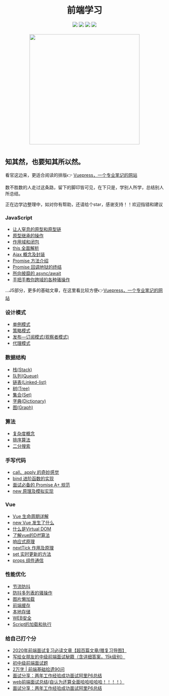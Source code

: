 # <div align="center">前端学习</div>


<div align="center">
    <img src="https://image.raindays.cn/image/github/nuxt.png">
    <img src="https://image.raindays.cn/image/github/vuecli.png">
    <img src="https://image.raindays.cn/image/github/node.png">
    <img src="https://image.raindays.cn/image/github/mongodb.png">
</div>

<div align="center">
    <img src="https://image.raindays.cn/image/github/mood.png" width="350px" style="margin:20px 0 10px">
</div>

## 知其然，也要知其所以然。

看官这边来，更适合阅读的排版👉 [Vuepress，一个专业笔记的网站](https://wsydxiangwang.github.io) 

数不胜数的人走过这条路，留下的脚印皆可见，在下只是，学别人所学，总结别人所总结。

正在边学边整理中，如对你有帮助，还请给个star，感谢支持！！欢迎指错和建议

### JavaScript

- [让人窒息的原型和原型链](https://github.com/wsydxiangwang/Note/blob/master/docs/web/this/4.md)
- [原型继承的操作](https://github.com/wsydxiangwang/Note/blob/master/docs/web/this/5.md)
- [作用域和闭包](https://github.com/wsydxiangwang/Note/blob/master/docs/web/this/3.md)
- [this 全面解析](https://github.com/wsydxiangwang/Note/blob/master/docs/web/this/1.md)
- [Ajax 概念及封装](https://github.com/wsydxiangwang/Note/blob/master/docs/web/Async/1.md)
- [Promise 方法介绍](https://github.com/wsydxiangwang/Note/blob/master/docs/web/Async/2.md)
- [Promise 回调地狱的终结](https://github.com/wsydxiangwang/Note/blob/master/docs/web/Async/3.md)
- [所向披靡的 async/await](https://github.com/wsydxiangwang/Note/blob/master/docs/web/Async/4.md)
- [手把手教你跨域的各种骚操作](https://github.com/wsydxiangwang/Note/blob/master/docs/web/Async/5.md)

...JS部分，更多的基础文章，在这里看比较方便👉[Vuepress，一个专业笔记的网站](https://wsydxiangwang.github.io) 

### 设计模式

- [单例模式](https://github.com/wsydxiangwang/Note/blob/master/docs/other/%E8%AE%BE%E8%AE%A1%E6%A8%A1%E5%BC%8F/1.md)
- [策略模式](https://github.com/wsydxiangwang/Note/blob/master/docs/other/%E8%AE%BE%E8%AE%A1%E6%A8%A1%E5%BC%8F/2.md)
- [发布—订阅模式(观察者模式)](https://github.com/wsydxiangwang/Note/blob/master/docs/other/%E8%AE%BE%E8%AE%A1%E6%A8%A1%E5%BC%8F/3.md)
- [代理模式](https://github.com/wsydxiangwang/Note/blob/master/docs/other/%E8%AE%BE%E8%AE%A1%E6%A8%A1%E5%BC%8F/4.md)

### 数据结构

- [栈(Stack)](https://github.com/wsydxiangwang/Note/blob/master/docs/other/%E6%95%B0%E6%8D%AE%E7%BB%93%E6%9E%84/1.md)
- [队列(Queue)](https://github.com/wsydxiangwang/Note/blob/master/docs/other/%E6%95%B0%E6%8D%AE%E7%BB%93%E6%9E%84/2.md)
- [链表(Linked-list)](https://github.com/wsydxiangwang/Note/blob/master/docs/other/%E6%95%B0%E6%8D%AE%E7%BB%93%E6%9E%84/3.md)
- [树(Tree)](https://github.com/wsydxiangwang/Note/blob/master/docs/other/%E6%95%B0%E6%8D%AE%E7%BB%93%E6%9E%84/4.md)
- [集合(Set)](https://github.com/wsydxiangwang/Note/blob/master/docs/other/%E6%95%B0%E6%8D%AE%E7%BB%93%E6%9E%84/5.md)
- [字典(Dictionary)](https://github.com/wsydxiangwang/Note/blob/master/docs/other/%E6%95%B0%E6%8D%AE%E7%BB%93%E6%9E%84/6.md)
- [图(Graph)](https://github.com/wsydxiangwang/Note/blob/master/docs/other/%E6%95%B0%E6%8D%AE%E7%BB%93%E6%9E%84/7.md)

### 算法

- [复杂度概念](https://github.com/wsydxiangwang/Note/blob/master/docs/other/%E7%AE%97%E6%B3%95/1.md)
- [排序算法](https://github.com/wsydxiangwang/Note/blob/master/docs/other/%E7%AE%97%E6%B3%95/2.md)
- [二分搜索](https://github.com/wsydxiangwang/Note/blob/master/docs/other/%E7%AE%97%E6%B3%95/3.md)

### 手写代码

- [call、apply 的奇妙感觉](https://github.com/wsydxiangwang/Note/blob/master/docs/other/%E6%89%8B%E5%86%99/1.md)
- [bind 进阶函数的实现](https://github.com/wsydxiangwang/Note/blob/master/docs/other/%E6%89%8B%E5%86%99/2.md)
- [面试必备的 Promise A+ 规范](https://github.com/wsydxiangwang/Note/blob/master/docs/other/%E6%89%8B%E5%86%99/3.md)
- [new 原理及模拟实现](https://github.com/wsydxiangwang/Note/blob/master/docs/other/%E6%89%8B%E5%86%99/4.md)

### Vue

- [Vue 生命周期详解](https://github.com/wsydxiangwang/Note/blob/master/docs/web/vue/9.md)
- [new Vue 发生了什么](https://github.com/wsydxiangwang/Note/blob/master/docs/web/vue/1.md)
- [什么是Virtual DOM](https://github.com/wsydxiangwang/Note/blob/master/docs/web/vue/2.md)
- [了解vue的Diff算法](https://github.com/wsydxiangwang/Note/blob/master/docs/web/vue/3.md)
- [响应式原理](https://github.com/wsydxiangwang/Note/blob/master/docs/web/vue/4.md)
- [nextTick 作用及原理](https://github.com/wsydxiangwang/Note/blob/master/docs/web/vue/5.md)
- [set 实时更新的方法](https://github.com/wsydxiangwang/Note/blob/master/docs/web/vue/7.md)
- [props 组件通信](https://github.com/wsydxiangwang/Note/blob/master/docs/web/vue/10.md)

### 性能优化

- [节流防抖](https://github.com/wsydxiangwang/Note/tree/master/docs/web/%E6%80%A7%E8%83%BD%E4%BC%98%E5%8C%96/1.md)
- [防抖多列表的骚操作](https://github.com/wsydxiangwang/Note/tree/master/docs/web/%E6%80%A7%E8%83%BD%E4%BC%98%E5%8C%96/7.md)
- [图片懒加载](https://github.com/wsydxiangwang/Note/tree/master/docs/web/%E6%80%A7%E8%83%BD%E4%BC%98%E5%8C%96/2.md)
- [前端缓存](https://github.com/wsydxiangwang/Note/tree/master/docs/web/%E6%80%A7%E8%83%BD%E4%BC%98%E5%8C%96/3.md)
- [本地存储](https://github.com/wsydxiangwang/Note/tree/master/docs/web/%E6%80%A7%E8%83%BD%E4%BC%98%E5%8C%96/4.md)
- [WEB安全](https://github.com/wsydxiangwang/Note/tree/master/docs/web/%E6%80%A7%E8%83%BD%E4%BC%98%E5%8C%96/5.md)
- [Script的加载和执行](https://github.com/wsydxiangwang/Note/tree/master/docs/web/%E6%80%A7%E8%83%BD%E4%BC%98%E5%8C%96/6.md)

### 给自己打个分

- [2020年前端面试复习必读文章【超百篇文章/赠复习导图】](https://juejin.im/post/5e8b163ff265da47ee3f54a6)
- [写给女朋友的中级前端面试秘籍（含详细答案，15k级别）](https://juejin.im/post/5e7af0685188255dcf4a497e)
- [初中级前端面试题](https://juejin.im/post/5d87985d6fb9a06add4e6ac3)
- [2万字 | 前端基础拾遗90问](https://juejin.im/post/5e8b261ae51d4546c0382ab4)
- [面试分享：两年工作经验成功面试阿里P6总结](https://juejin.im/post/5d690c726fb9a06b155dd40d)
- [web前端面试总结(自认为还算全面哈哈哈哈哈！！！！）](https://juejin.im/post/5dafb263f265da5b9b80244d)
- [面试分享：两年工作经验成功面试阿里P6总结](https://juejin.im/post/5d690c726fb9a06b155dd40d?_blank)
